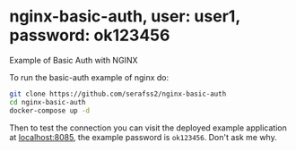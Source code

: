 # nginx-basic-auth, user: user1, password: ok123456
Example of Basic Auth with NGINX

To run the basic-auth example of nginx do:

```zsh
git clone https://github.com/serafss2/nginx-basic-auth
cd nginx-basic-auth
docker-compose up -d
```

Then to test the connection you can visit the deployed example application at [localhost:8085](http://localhost:8085),
the example password is `ok123456`. Don't ask me why.
